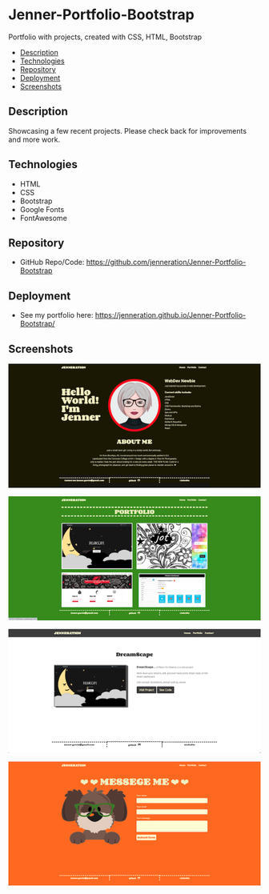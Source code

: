# Jenner-Portfolio-Bootstrap
Portfolio with projects, created with CSS, HTML, Bootstrap

- [Description](#Description)
- [Technologies](#Technologies)
- [Repository](#Repository)
- [Deployment](#Deployment)
- [Screenshots](#Screenshots)

## Description

Showcasing a few recent projects. Please check back for improvements and more work.

## Technologies

- HTML
- CSS
- Bootstrap
- Google Fonts
- FontAwesome


## Repository

- GitHub Repo/Code: https://github.com/jenneration/Jenner-Portfolio-Bootstrap

## Deployment

- See my portfolio here: https://jenneration.github.io/Jenner-Portfolio-Bootstrap/


## Screenshots

![Home](./assets/readmeAssets/home.png)

![Portfolio](./assets/readmeAssets/portfolio.png)

![Works](./assets/readmeAssets/project-pg.png)

![Contact](./assets/readmeAssets/contact.png)